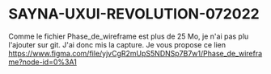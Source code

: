 # SAYNA-UXUI-REVOLUTION-072022

Comme le fichier Phase_de_wireframe est plus de 25 Mo, je n'ai pas plu l'ajouter sur git. J'ai donc mis la capture. 
Je vous propose ce lien https://www.figma.com/file/yjvCgR2mUpS5NDNSp7B7w1/Phase_de_wireframe?node-id=0%3A1
